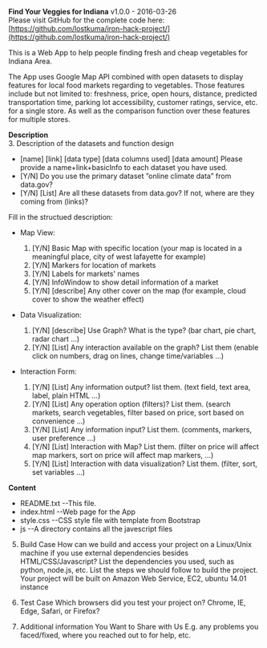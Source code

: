 **Find Your Veggies for Indiana** v1.0.0 - 2016-03-26  
Please visit GitHub for the complete code here: [https://github.com/lostkuma/iron-hack-project/](https://github.com/lostkuma/iron-hack-project/)

This is a Web App to help people finding fresh and cheap vegetables for Indiana Area.

The App uses Google Map API combined with open datasets to display features for local food markets regarding to vegetables.
Those features include but not limited to: freshness, price, open hours, distance, predicted transportation time, parking lot accessibility, customer ratings, service, etc. for a single store. As well as the comparison function over these features for multiple stores.

**Description**  
3. Description of the datasets and function design
 * [name] [link] [data type] [data columns used] [data amount] Please provide a name+link+basicInfo to each dataset you have used.
 * [Y/N] Do you use the primary dataset ”online climate data” from data.gov? 
 * [Y/N] [List] Are all these datasets from data.gov? If not, where are they coming from (links)?

  Fill in the structued description:
 * Map View:
	1. [Y/N] Basic Map with specific location (your map is located in a meaningful place, city of west lafayette for example)
	2. [Y/N] Markers for location of markets
	3. [Y/N] Labels for markets' names
	4. [Y/N] InfoWindow to show detail information of a market
	5. [Y/N] [describe] Any other cover on the map (for example, cloud cover to show the weather effect)

 * Data Visualization:
	1. [Y/N] [describe] Use Graph? What is the type? (bar chart, pie chart, radar chart ...)
	2. [Y/N] [List] Any interaction available on the graph? List them (enable click on numbers, drag on lines, change time/variables ...)
	
 * Interaction Form:
	1. [Y/N] [List] Any information output? list them. (text field, text area, label, plain HTML ...)
	2. [Y/N] [List] Any operation option (filters)? List them. (search markets, search vegetables, filter based on price, sort based on convenience ...)
	3. [Y/N] [List] Any information input? List them. (comments, markers, user preference ...)
	4. [Y/N] [List] Interaction with Map? List them. (filter on price will affect map markers, sort on price will affect map markers, ...)
	5. [Y/N] [List] Interaction with data visualization? List them. (filter, sort, set variables ...)


**Content**  
* README.txt  --This file.  
* index.html  --Web page for the App  
* style.css  --CSS style file with template from Bootstrap  
* js  --A directory contains all the javescript files  
  
  
  
5. Build Case
How can we build and access your project on a Linux/Unix machine if you use external dependencies besides HTML/CSS/Javascript?
List the dependencies you used, such as python, node.js, etc.
List the steps we should follow to build the project.
Your project will be built on Amazon Web Service, EC2, ubuntu 14.01 instance

6. Test Case
Which browsers did you test your project on? Chrome, IE, Edge, Safari, or Firefox?

7. Additional information You Want to Share with Us
E.g. any problems you faced/fixed, where you reached out to for help, etc.
